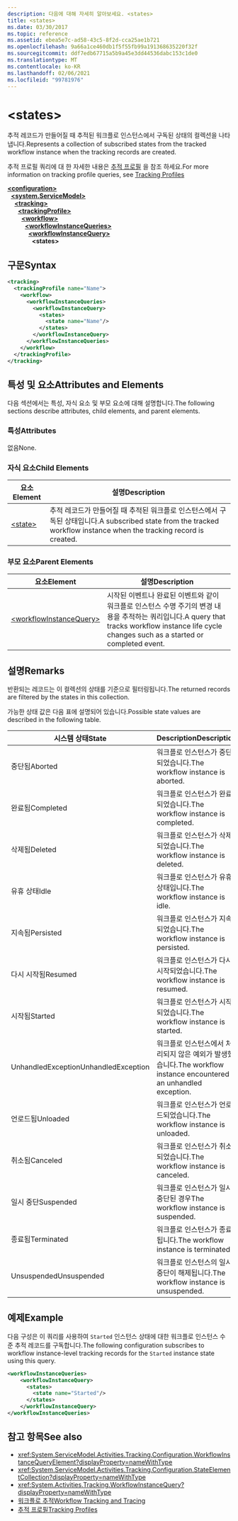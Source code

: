 ```yaml
---
description: 다음에 대해 자세히 알아보세요. <states>
title: <states>
ms.date: 03/30/2017
ms.topic: reference
ms.assetid: ebea5e7c-ad58-43c5-8f2d-cca25ae1b721
ms.openlocfilehash: 9a66a1ce460db1f5f55fb99a191368635220f32f
ms.sourcegitcommit: ddf7edb67715a5b9a45e3dd44536dabc153c1de0
ms.translationtype: MT
ms.contentlocale: ko-KR
ms.lasthandoff: 02/06/2021
ms.locfileid: "99781976"
---
```

# \<states>

<span data-ttu-id="55602-102">추적 레코드가 만들어질 때 추적된 워크플로 인스턴스에서 구독된 상태의 컬렉션을 나타냅니다.</span><span class="sxs-lookup"><span data-stu-id="55602-102">Represents a collection of subscribed states from the tracked workflow instance when the tracking records are created.</span></span>  
  
 <span data-ttu-id="55602-103">추적 프로필 쿼리에 대 한 자세한 내용은 [추적 프로필](../../../windows-workflow-foundation/tracking-profiles.md) 을 참조 하세요.</span><span class="sxs-lookup"><span data-stu-id="55602-103">For more information on tracking profile queries, see [Tracking Profiles](../../../windows-workflow-foundation/tracking-profiles.md)</span></span>  
  
[**\<configuration>**](../configuration-element.md)\
&nbsp;&nbsp;[**\<system.ServiceModel>**](system-servicemodel-of-workflow.md)\
&nbsp;&nbsp;&nbsp;&nbsp;[**\<tracking>**](tracking.md)\
&nbsp;&nbsp;&nbsp;&nbsp;&nbsp;&nbsp;[**\<trackingProfile>**](trackingprofile.md)\
&nbsp;&nbsp;&nbsp;&nbsp;&nbsp;&nbsp;&nbsp;&nbsp;[**\<workflow>**](workflow.md)\
&nbsp;&nbsp;&nbsp;&nbsp;&nbsp;&nbsp;&nbsp;&nbsp;&nbsp;&nbsp;[**\<workflowInstanceQueries>**](workflowinstancequeries.md)\
&nbsp;&nbsp;&nbsp;&nbsp;&nbsp;&nbsp;&nbsp;&nbsp;&nbsp;&nbsp;&nbsp;&nbsp;[**\<workflowInstanceQuery>**](workflowinstancequery.md)\
&nbsp;&nbsp;&nbsp;&nbsp;&nbsp;&nbsp;&nbsp;&nbsp;&nbsp;&nbsp;&nbsp;&nbsp;&nbsp;&nbsp;**\<states>**  
  
## <a name="syntax"></a><span data-ttu-id="55602-104">구문</span><span class="sxs-lookup"><span data-stu-id="55602-104">Syntax</span></span>  
  
```xml  
<tracking>
  <trackingProfile name="Name">
    <workflow>
      <workflowInstanceQueries>
        <workflowInstanceQuery>
          <states>
            <state name="Name"/>
          </states>
        </workflowInstanceQuery>
      </workflowInstanceQueries>
    </workflow>
  </trackingProfile>
</tracking>  
```  
  
## <a name="attributes-and-elements"></a><span data-ttu-id="55602-105">특성 및 요소</span><span class="sxs-lookup"><span data-stu-id="55602-105">Attributes and Elements</span></span>  

 <span data-ttu-id="55602-106">다음 섹션에서는 특성, 자식 요소 및 부모 요소에 대해 설명합니다.</span><span class="sxs-lookup"><span data-stu-id="55602-106">The following sections describe attributes, child elements, and parent elements.</span></span>  
  
### <a name="attributes"></a><span data-ttu-id="55602-107">특성</span><span class="sxs-lookup"><span data-stu-id="55602-107">Attributes</span></span>  

 <span data-ttu-id="55602-108">없음</span><span class="sxs-lookup"><span data-stu-id="55602-108">None.</span></span>  
  
### <a name="child-elements"></a><span data-ttu-id="55602-109">자식 요소</span><span class="sxs-lookup"><span data-stu-id="55602-109">Child Elements</span></span>  
  
|<span data-ttu-id="55602-110">요소</span><span class="sxs-lookup"><span data-stu-id="55602-110">Element</span></span>|<span data-ttu-id="55602-111">설명</span><span class="sxs-lookup"><span data-stu-id="55602-111">Description</span></span>|  
|-------------|-----------------|  
|[\<state>](states.md)|<span data-ttu-id="55602-112">추적 레코드가 만들어질 때 추적된 워크플로 인스턴스에서 구독된 상태입니다.</span><span class="sxs-lookup"><span data-stu-id="55602-112">A subscribed state from the tracked workflow instance when the tracking record is created.</span></span>|  
  
### <a name="parent-elements"></a><span data-ttu-id="55602-113">부모 요소</span><span class="sxs-lookup"><span data-stu-id="55602-113">Parent Elements</span></span>  
  
|<span data-ttu-id="55602-114">요소</span><span class="sxs-lookup"><span data-stu-id="55602-114">Element</span></span>|<span data-ttu-id="55602-115">설명</span><span class="sxs-lookup"><span data-stu-id="55602-115">Description</span></span>|  
|-------------|-----------------|  
|[\<workflowInstanceQuery>](workflowinstancequery.md)|<span data-ttu-id="55602-116">시작된 이벤트나 완료된 이벤트와 같이 워크플로 인스턴스 수명 주기의 변경 내용을 추적하는 쿼리입니다.</span><span class="sxs-lookup"><span data-stu-id="55602-116">A query that tracks workflow instance life cycle changes such as a started or completed event.</span></span>|  
  
## <a name="remarks"></a><span data-ttu-id="55602-117">설명</span><span class="sxs-lookup"><span data-stu-id="55602-117">Remarks</span></span>  

 <span data-ttu-id="55602-118">반환되는 레코드는 이 컬렉션의 상태를 기준으로 필터링됩니다.</span><span class="sxs-lookup"><span data-stu-id="55602-118">The returned records are filtered by the states in this collection.</span></span>  
  
 <span data-ttu-id="55602-119">가능한 상태 값은 다음 표에 설명되어 있습니다.</span><span class="sxs-lookup"><span data-stu-id="55602-119">Possible state values are described in the following table.</span></span>  
  
|<span data-ttu-id="55602-120">시스템 상태</span><span class="sxs-lookup"><span data-stu-id="55602-120">State</span></span>|<span data-ttu-id="55602-121">Description</span><span class="sxs-lookup"><span data-stu-id="55602-121">Description</span></span>|  
|-----------|-----------------|  
|<span data-ttu-id="55602-122">중단됨</span><span class="sxs-lookup"><span data-stu-id="55602-122">Aborted</span></span>|<span data-ttu-id="55602-123">워크플로 인스턴스가 중단되었습니다.</span><span class="sxs-lookup"><span data-stu-id="55602-123">The workflow instance is aborted.</span></span>|  
|<span data-ttu-id="55602-124">완료됨</span><span class="sxs-lookup"><span data-stu-id="55602-124">Completed</span></span>|<span data-ttu-id="55602-125">워크플로 인스턴스가 완료되었습니다.</span><span class="sxs-lookup"><span data-stu-id="55602-125">The workflow instance is completed.</span></span>|  
|<span data-ttu-id="55602-126">삭제됨</span><span class="sxs-lookup"><span data-stu-id="55602-126">Deleted</span></span>|<span data-ttu-id="55602-127">워크플로 인스턴스가 삭제되었습니다.</span><span class="sxs-lookup"><span data-stu-id="55602-127">The workflow instance is deleted.</span></span>|  
|<span data-ttu-id="55602-128">유휴 상태</span><span class="sxs-lookup"><span data-stu-id="55602-128">Idle</span></span>|<span data-ttu-id="55602-129">워크플로 인스턴스가 유휴 상태입니다.</span><span class="sxs-lookup"><span data-stu-id="55602-129">The workflow instance is idle.</span></span>|  
|<span data-ttu-id="55602-130">지속됨</span><span class="sxs-lookup"><span data-stu-id="55602-130">Persisted</span></span>|<span data-ttu-id="55602-131">워크플로 인스턴스가 지속되었습니다.</span><span class="sxs-lookup"><span data-stu-id="55602-131">The workflow instance is persisted.</span></span>|  
|<span data-ttu-id="55602-132">다시 시작됨</span><span class="sxs-lookup"><span data-stu-id="55602-132">Resumed</span></span>|<span data-ttu-id="55602-133">워크플로 인스턴스가 다시 시작되었습니다.</span><span class="sxs-lookup"><span data-stu-id="55602-133">The workflow instance is resumed.</span></span>|  
|<span data-ttu-id="55602-134">시작됨</span><span class="sxs-lookup"><span data-stu-id="55602-134">Started</span></span>|<span data-ttu-id="55602-135">워크플로 인스턴스가 시작되었습니다.</span><span class="sxs-lookup"><span data-stu-id="55602-135">The workflow instance is started.</span></span>|  
|<span data-ttu-id="55602-136">UnhandledException</span><span class="sxs-lookup"><span data-stu-id="55602-136">UnhandledException</span></span>|<span data-ttu-id="55602-137">워크플로 인스턴스에서 처리되지 않은 예외가 발생했습니다.</span><span class="sxs-lookup"><span data-stu-id="55602-137">The workflow instance encountered an unhandled exception.</span></span>|  
|<span data-ttu-id="55602-138">언로드됨</span><span class="sxs-lookup"><span data-stu-id="55602-138">Unloaded</span></span>|<span data-ttu-id="55602-139">워크플로 인스턴스가 언로드되었습니다.</span><span class="sxs-lookup"><span data-stu-id="55602-139">The workflow instance is unloaded.</span></span>|  
|<span data-ttu-id="55602-140">취소됨</span><span class="sxs-lookup"><span data-stu-id="55602-140">Canceled</span></span>|<span data-ttu-id="55602-141">워크플로 인스턴스가 취소되었습니다.</span><span class="sxs-lookup"><span data-stu-id="55602-141">The workflow instance is canceled.</span></span>|  
|<span data-ttu-id="55602-142">일시 중단</span><span class="sxs-lookup"><span data-stu-id="55602-142">Suspended</span></span>|<span data-ttu-id="55602-143">워크플로 인스턴스가 일시 중단된 경우</span><span class="sxs-lookup"><span data-stu-id="55602-143">The workflow instance is suspended.</span></span>|  
|<span data-ttu-id="55602-144">종료됨</span><span class="sxs-lookup"><span data-stu-id="55602-144">Terminated</span></span>|<span data-ttu-id="55602-145">워크플로 인스턴스가 종료됩니다.</span><span class="sxs-lookup"><span data-stu-id="55602-145">The workflow instance is terminated.</span></span>|  
|<span data-ttu-id="55602-146">Unsuspended</span><span class="sxs-lookup"><span data-stu-id="55602-146">Unsuspended</span></span>|<span data-ttu-id="55602-147">워크플로 인스턴스의 일시 중단이 해제됩니다.</span><span class="sxs-lookup"><span data-stu-id="55602-147">The workflow instance is unsuspended.</span></span>|  
  
## <a name="example"></a><span data-ttu-id="55602-148">예제</span><span class="sxs-lookup"><span data-stu-id="55602-148">Example</span></span>  

 <span data-ttu-id="55602-149">다음 구성은 이 쿼리를 사용하여 `Started` 인스턴스 상태에 대한 워크플로 인스턴스 수준 추적 레코드를 구독합니다.</span><span class="sxs-lookup"><span data-stu-id="55602-149">The following configuration subscribes to workflow instance-level tracking records for the `Started` instance state using this query.</span></span>  
  
```xml  
<workflowInstanceQueries>  
    <workflowInstanceQuery>  
      <states>  
        <state name="Started"/>  
      </states>  
    </workflowInstanceQuery>  
</workflowInstanceQueries>  
```  
  
## <a name="see-also"></a><span data-ttu-id="55602-150">참고 항목</span><span class="sxs-lookup"><span data-stu-id="55602-150">See also</span></span>

- <xref:System.ServiceModel.Activities.Tracking.Configuration.WorkflowInstanceQueryElement?displayProperty=nameWithType>
- <xref:System.ServiceModel.Activities.Tracking.Configuration.StateElementCollection?displayProperty=nameWithType>
- <xref:System.Activities.Tracking.WorkflowInstanceQuery?displayProperty=nameWithType>
- [<span data-ttu-id="55602-151">워크플로 추적</span><span class="sxs-lookup"><span data-stu-id="55602-151">Workflow Tracking and Tracing</span></span>](../../../windows-workflow-foundation/workflow-tracking-and-tracing.md)
- [<span data-ttu-id="55602-152">추적 프로필</span><span class="sxs-lookup"><span data-stu-id="55602-152">Tracking Profiles</span></span>](../../../windows-workflow-foundation/tracking-profiles.md)
